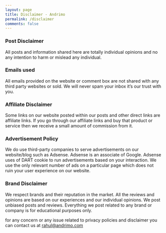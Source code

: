 ```yaml
---
layout: page
title: Disclaimer - Andrimo
permalink: /disclaimer
comments: false
---  
```


### Post Disclaimer

All posts and information shared here are totally individual opinions and no any intention to harm or mislead any individual.

### Emails used

All emails provided on the website or comment box are not shared with any third party websites or sold. We will never spam your inbox it’s our trust with you.

### Affiliate Disclaimer

Some links on our website posted within our posts and other direct links are affiliate links. If you go through our affiliate links and buy that product or service then we receive a small amount of commission from it.

### Advertisement Policy

We do use third-party companies to serve advertisements on our website/blog such as Adsense. Adsense is an associate of Google.  Adsense uses of DART cookie to run advertisements based on your interaction. We use the only relevant number of ads on a particular page which does not ruin your user experience on our website.

### Brand Disclaimer

We respect brands and their reputation in the market. All the reviews and opinions are based on our experiences and our individual opinions. We post unbiased posts and reviews. Everything we post related to any brand or company is for educational purposes only.

for any concern or any issue related to privacy policies and disclaimer you can contact us at rahul@andrimo.com
